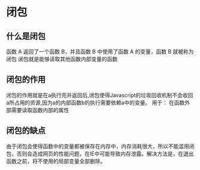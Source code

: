 # 闭包

## 什么是闭包

函数 A 返回了一个函数 B，并且函数 B 中使用了函数 A 的变量，函数 B 就被称为闭包
闭包就是能够读取其他函数内部变量的函数

## 闭包的作用

闭包的作用就是在a执行完并返回后,闭包使得Javascript的垃圾回收机制不会收回a所占用的资源,因为a的内部函数b的执行需要依赖a中的变量。
用于： 在函数外部需要读取函数内部的属性

## 闭包的缺点

由于闭包会使得函数中的变量都被保存在内存中，内存消耗很大，所以不能滥用闭包，否则会造成网页的性能问题，在IE中可能导致内存泄露。解决方法是，在退出函数之前，将不使用的局部变量全部删除。